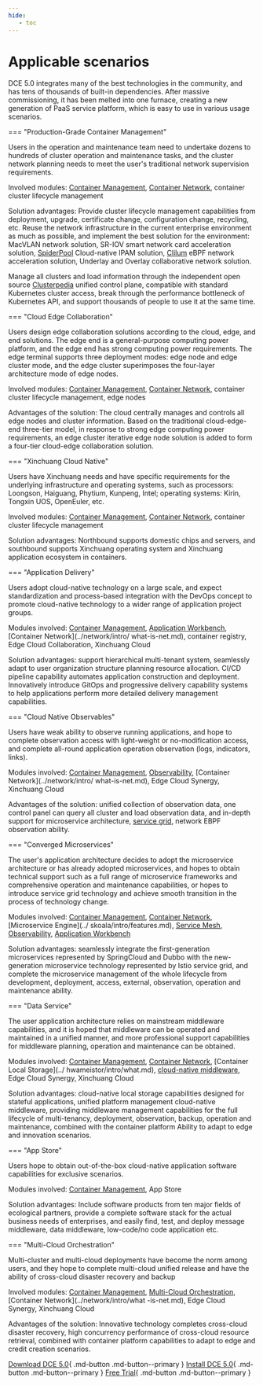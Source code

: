 ```yaml
---
hide:
   - toc
---
```


# Applicable scenarios

DCE 5.0 integrates many of the best technologies in the community, and has tens of thousands of built-in dependencies. After massive commissioning, it has been melted into one furnace, creating a new generation of PaaS service platform, which is easy to use in various usage scenarios.

=== "Production-Grade Container Management"

Users in the operation and maintenance team need to undertake dozens to hundreds of cluster operation and maintenance tasks, and the cluster network planning needs to meet the user's traditional network supervision requirements.

Involved modules: [Container Management](../kpanda/03ProductBrief/WhatisKPanda.md), [Container Network](../network/intro/what-is-net.md), container cluster lifecycle management

Solution advantages: Provide cluster lifecycle management capabilities from deployment, upgrade, certificate change, configuration change, recycling, etc.
Reuse the network infrastructure in the current enterprise environment as much as possible, and implement the best solution for the environment: MacVLAN network solution, SR-IOV smart network card acceleration solution, [SpiderPool](../network/modules/spiderpool/what.md) Cloud-native IPAM solution, [Clilum](../network/modules/cilium/what.md) eBPF network acceleration solution, Underlay and Overlay collaborative network solution.

Manage all clusters and load information through the independent open source [Clusterpedia](../community/clusterpedia.md) unified control plane, compatible with standard Kubernetes cluster access, break through the performance bottleneck of Kubernetes API, and support thousands of people to use it at the same time.

=== "Cloud Edge Collaboration"

Users design edge collaboration solutions according to the cloud, edge, and end solutions. The edge end is a general-purpose computing power platform, and the edge end has strong computing power requirements. The edge terminal supports three deployment modes: edge node and edge cluster mode, and the edge cluster superimposes the four-layer architecture mode of edge nodes.

Involved modules: [Container Management](../kpanda/03ProductBrief/WhatisKPanda.md), [Container Network](../network/intro/what-is-net.md), container cluster lifecycle management, edge nodes

Advantages of the solution: The cloud centrally manages and controls all edge nodes and cluster information. Based on the traditional cloud-edge-end three-tier model, in response to strong edge computing power requirements, an edge cluster iterative edge node solution is added to form a four-tier cloud-edge collaboration solution.

=== "Xinchuang Cloud Native"

Users have Xinchuang needs and have specific requirements for the underlying infrastructure and operating systems, such as processors: Loongson, Haiguang, Phytium, Kunpeng, Intel; operating systems: Kirin, Tongxin UOS, OpenEuler, etc.

Involved modules: [Container Management](../kpanda/03ProductBrief/WhatisKPanda.md), [Container Network](../network/intro/what-is-net.md), container cluster lifecycle management

Solution advantages: Northbound supports domestic chips and servers, and southbound supports Xinchuang operating system and Xinchuang application ecosystem in containers.

=== "Application Delivery"

Users adopt cloud-native technology on a large scale, and expect standardization and process-based integration with the DevOps concept to promote cloud-native technology to a wider range of application project groups.

Modules involved: [Container Management](../kpanda/03ProductBrief/WhatisKPanda.md), [Application Workbench](../amamba/01ProductBrief/WhatisAmamba.md), [Container Network](../network/intro/ what-is-net.md), container registry, Edge Cloud Collaboration, Xinchuang Cloud

Solution advantages: support hierarchical multi-tenant system, seamlessly adapt to user organization structure planning resource allocation.
CI/CD pipeline capability automates application construction and deployment. Innovatively introduce GitOps and progressive delivery capability systems to help applications perform more detailed delivery management capabilities.

=== "Cloud Native Observables"

Users have weak ability to observe running applications, and hope to complete observation access with light-weight or no-modification access, and complete all-round application operation observation (logs, indicators, links).

Modules involved: [Container Management](../kpanda/03ProductBrief/WhatisKPanda.md), [Observability](../insight/03ProductBrief/WhatisInsight.md), [Container Network](../network/intro/ what-is-net.md), Edge Cloud Synergy, Xinchuang Cloud

Advantages of the solution: unified collection of observation data, one control panel can query all cluster and load observation data, and in-depth support for microservice architecture, [service grid](../mspider/01Intro/WhatismSpider.md), network EBPF observation ability.

=== "Converged Microservices"

The user's application architecture decides to adopt the microservice architecture or has already adopted microservices, and hopes to obtain technical support such as a full range of microservice frameworks and comprehensive operation and maintenance capabilities, or hopes to introduce service grid technology and achieve smooth transition in the process of technology change.

Modules involved: [Container Management](../kpanda/03ProductBrief/WhatisKPanda.md), [Container Network](../network/intro/what-is-net.md), [Microservice Engine](../ skoala/intro/features.md), [Service Mesh](../mspider/01Intro/WhatismSpider.md), [Observability](../insight/03ProductBrief/WhatisInsight.md), [Application Workbench](../amamba/01ProductBrief/WhatisAmamba.md)

Solution advantages: seamlessly integrate the first-generation microservices represented by SpringCloud and Dubbo with the new-generation microservice technology represented by Istio service grid, and complete the microservice management of the whole lifecycle from development, deployment, access, external, observation, operation and maintenance ability.

=== "Data Service"

The user application architecture relies on mainstream middleware capabilities, and it is hoped that middleware can be operated and maintained in a unified manner, and more professional support capabilities for middleware planning, operation and maintenance can be obtained.

Modules involved: [Container Management](../kpanda/03ProductBrief/WhatisKPanda.md), [Container Network](../network/intro/what-is-net.md), [Container Local Storage](../ hwameistor/intro/what.md), [cloud-native middleware](../middleware/midware.md), Edge Cloud Synergy, Xinchuang Cloud

Solution advantages: cloud-native local storage capabilities designed for stateful applications, unified platform management cloud-native middleware, providing middleware management capabilities for the full lifecycle of multi-tenancy, deployment, observation, backup, operation and maintenance, combined with the container platform Ability to adapt to edge and innovation scenarios.

=== "App Store"

Users hope to obtain out-of-the-box cloud-native application software capabilities for exclusive scenarios.

Modules involved: [Container Management](../kpanda/03ProductBrief/WhatisKPanda.md), App Store

Solution advantages: Include software products from ten major fields of ecological partners, provide a complete software stack for the actual business needs of enterprises, and easily find, test, and deploy message middleware, data middleware, low-code/no code application etc.

=== "Multi-Cloud Orchestration"

Multi-cluster and multi-cloud deployments have become the norm among users, and they hope to complete multi-cloud unified release and have the ability of cross-cloud disaster recovery and backup

Involved modules: [Container Management](../kpanda/03ProductBrief/WhatisKPanda.md), [Multi-Cloud Orchestration](../kairship/01product/whatiskairship.md), [Container Network](../network/intro/what -is-net.md), Edge Cloud Synergy, Xinchuang Cloud

Advantages of the solution: Innovative technology completes cross-cloud disaster recovery, high concurrency performance of cross-cloud resource retrieval, combined with container platform capabilities to adapt to edge and credit creation scenarios.

[Download DCE 5.0](../download/dce5.md){ .md-button .md-button--primary }
[Install DCE 5.0](../install/intro.md){ .md-button .md-button--primary }
[Free Trial](license0.md){ .md-button .md-button--primary }